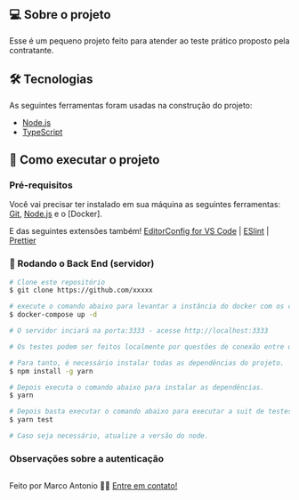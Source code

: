 ## 💻 Sobre o projeto

Esse é um pequeno projeto feito para atender ao teste prático proposto pela contratante.

## 🛠 Tecnologias

As seguintes ferramentas foram usadas na construção do projeto:

-   [Node.js][nodejs]
-   [TypeScript][typescript]

## 🚀 Como executar o projeto

### Pré-requisitos

Você vai precisar ter instalado em sua máquina as seguintes ferramentas:
[Git](https://git-scm.com), [Node.js][nodejs] e o [Docker].

E das seguintes extensões também!
[EditorConfig for VS Code][vceditconfig] |
[ESlint][vceslint] |
[Prettier][prettier]

### 🎲 Rodando o Back End (servidor)

```bash
# Clone este repositório
$ git clone https://github.com/xxxxx

# execute o comando abaixo para levantar a instância do docker com os componentes necessários.
$ docker-compose up -d

# O servidor inciará na porta:3333 - acesse http://localhost:3333

# Os testes podem ser feitos localmente por questões de conexão entre o jest e o redis dentro do container.

# Para tanto, é necessário instalar todas as dependências do projeto.
$ npm install -g yarn

# Depois executa o comando abaixo para instalar as dependências.
$ yarn

# Depois basta executar o comando abaixo para executar a suit de testes do jest.
$ yarn test

# Caso seja necessário, atualize a versão do node.
```

### Observações sobre a autenticação

```bash

```

Feito por Marco Antonio 👋🏽 [Entre em contato!](https://www.linkedin.com/in/marcoantonio12111992/)

[nodejs]: https://nodejs.org/
[typescript]: https://www.typescriptlang.org/
[yarn]: https://yarnpkg.com/
[vscode]: https://code.visualstudio.com/
[vceditconfig]: https://marketplace.visualstudio.com/items?itemName=EditorConfig.EditorConfig
[vceslint]: https://marketplace.visualstudio.com/items?itemName=dbaeumer.vscode-eslint
[prettier]: https://marketplace.visualstudio.com/items?itemName=esbenp.prettier-vscode
